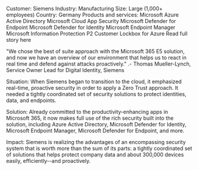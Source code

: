 Customer: Siemens
Industry: Manufacturing
Size: Large (1,000+ employees)
Country: Germany Products and services:
Microsoft Azure Active Directory Microsoft Cloud App Security Microsoft Defender for Endpoint Microsoft Defender for Identity Microsoft Endpoint Manager Microsoft Information Protection P2 Customer Lockbox for Azure
Read full story here

"We chose the best of suite approach with the Microsoft 365 E5 solution, and now we have an overview of our environment that helps us to react in real time and defend against attacks proactively."
.- Thomas Mueller-Lynch, Service Owner Lead for Digital Identity, Siemens

Situation:
When Siemens began to transition to the cloud, it emphasized real-time, proactive security in order to apply a Zero Trust approach. It needed a tightly coordinated set of security solutions to protect identities, data, and endpoints.

Solution:
Already committed to the productivity-enhancing apps in Microsoft 365, it now makes full use of the rich security built into the solution, including Azure Active Directory, Microsoft Defender for Identity, Microsoft Endpoint Manager, Microsoft Defender for Endpoint, and more.

Impact:
Siemens is realizing the advantages of an encompassing security system that is worth more than the sum of its parts: a tightly coordinated set of solutions that helps protect company data and about 300,000 devices easily, efficiently--and proactively.

